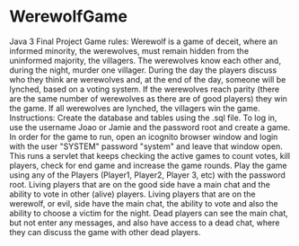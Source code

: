 # WerewolfGame
Java 3 Final Project
Game rules:
Werewolf is a game of deceit, where an informed minority, the werewolves, must remain hidden from the uninformed majority, the villagers. 
The werewolves know each other and, during the night, murder one villager. During the day the players discuss who they think are werewolves and, at the end of the day, someone will be lynched, based on a voting system. If the werewolves reach parity (there are the same number of werewolves as there are of good players) they win the game. If all werewolves are lynched, the villagers win the game.
Instructions:
Create the database and tables using the .sql file.
To log in, use the username Joao or Jamie and the password root and create a game.
In order for the game to run, open an icognito browser window and login with the user "SYSTEM" password "system" and leave that window open. This runs a servlet that keeps checking the active games to count votes, kill players, check for end game and increase the game rounds. 
Play the game using any of the Players (Player1, Player2, Player 3, etc) with the password root.
Living players that are on the good side have a main chat and the ability to vote in other (alive) players.
Living players that are on the werewolf, or evil, side have the main chat, the ability to vote and also the ability to choose a victim for the night. 
Dead players can see the main chat, but not enter any messages, and also have access to a dead chat, where they can discuss the game with other dead players.
